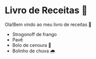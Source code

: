 # Livro de Receitas :book:

Ola!Bem vindo ao meu livro de receitas :wave:

- Strogonoff de frango
- Pavê
- Bolo de cenoura :carrot:
- Bolinho de chuva :cloud_with_rain:


